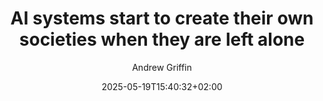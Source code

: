 ---
layout: post
title: "AI systems start to create their own societies when they are left alone"
link: "https://www.independent.co.uk/tech/ai-artificial-intelligence-systems-societies-b2751212.html"
author: Andrew Griffin
published_date: 14/05/2025
description: "Artificial intelligence systems start to create societies when they are left alone, experts have found."
language: en
categories: "articles"
tags: "ia"
og-tags: "ia"
date: "2025-05-19T15:40:32+02:00"
permalink: /:categories/:year/:month/:day/:title/
---